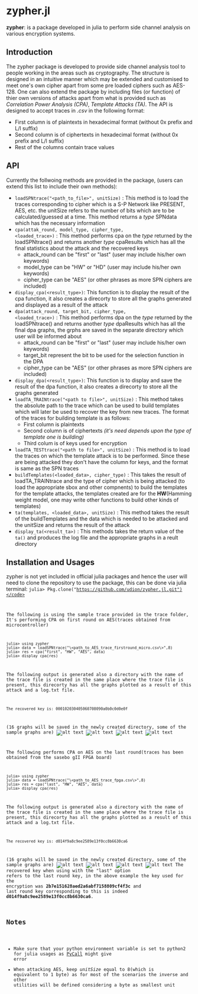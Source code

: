 # zypher.jl
**zypher**: is a package developed in julia to perform side channel analysis on various encryption systems.

## Introduction
The zypher package is developed to provide side channel analysis tool to people working in the areas such as cryptography.
The structure is designed in an intuitive manner which may be extended and customised to meet one's own cipher apart from some pre loaded ciphers such as AES-128. One can also extend the package by including files (or function) of thier own versions of attacks apart from what is provided such as *Correlation Power Analysis (CPA)*, *Template Attacks (TA)*. The API is designed to accept traces in *.csv* in the  following format: <br>
* First column is of plaintexts in hexadecimal format (without 0x prefix and L/l suffix)
* Second column is of ciphertexts in hexadecimal format (without 0x prefix and L/l suffix)
* Rest of the columns contain trace values

## API
Currently the follwoing methods are provided in the package, (users can extend this list to include their own methods):
* <code>loadSPNtrace("\<path_to_file\>", unitSize)</code> : This method is to load the traces corresponding to cipher which is a S-P Network like PRESENT, AES, etc. the unitSize refers to the number of bits which are to be calculated/guessed at a time. This method returns a *type* SPNdata which has the necessary information
* <code>cpa(attak_round, model_type, cipher_type, \<loaded_trace\>)</code> : This method performs cpa on the *type* returned by the loadSPNtrace() and returns another *type* cpaResults which has all the final statistics about the attack and the recovered keys
  * attack_round can be "first" or "last" (user may include his/her own keywords)
  * model_type can be "HW" or "HD" (user may include his/her own keywords)
  * cipher_type can be "AES" (or other phrases as more SPN ciphers are included)
* <code>display_cpa(\<result_type\>)</code>: This function is to display the result of the cpa function, it also creates a direcorty to store all the graphs generated and displayed as a result of the attack
* <code>dpa(attack_round, target_bit, cipher_type, \<loaded_trace\>)</code> : This method performs dpa on the *type* returned by the loadSPNtrace() and returns another *type* dpaResults which has all the final dpa graphs, the grphs are saved in the separate directory which user will be informed about
  * attack_round can be "first" or "last" (user may include his/her own keywords)
  * target_bit represent the bit to be used for the selection function in the DPA
  * cipher_type can be "AES" (or other phrases as more SPN ciphers are included)
* <code>display_dpa(\<result_type\>)</code>: This function is to display and save the result of the dpa function, it also creates a direcorty to store all the graphs generated
* <code>loadTA_TRAINtrace("\<path to file\>", unitSize)</code> : This method takes the absolute path to the trace which can be used to build templates which will later be used to recover the key from new traces. The format of the traces for building template is as follows:
  * First column is plaintexts
  * Second column is of ciphertexts *(it's need depends upon the type of template one is building)*
  * Third colum is of keys used for encryption
* <code>loadTA_TESTtrace("\<path to file\>", unitSize)</code> : This method is to load the traces on which the template attack is to be performed. Since these are being attacked they don't have the column for keys, and the format is same as the SPN traces
* <code>buildTemplates(\<loaded_data\>, cipher_type)</code> : This takes the result of loadTA_TRAINtrace and the type of cipher which is being attacked (to load the appropriate sbox and other compnents) to build the templates for the template attacks, the templates created are for the **HW**(Hamming weight model, one may write other functions to build other kinds of templates)
* <code>ta(templates, \<loaded_data\>, unitSize)</code> : This method takes the result of the buildTemplates and the data which is needed to be attacked and the unitSize and returns the result of the attack
* <code>display_ta(\<result_ta\>)</code> : This methods takes the return value of the ```ta()``` and produces the log file and the appropriate graphs in a reult directory

## Installation and Usages
zypher is not yet included in official julia packages and hence the user will need to clone the repository to use the package, this can be done via julia terminal:
<code>julia> Pkg.clone("https://github.com/udion/zypher.jl.git")</code>

The following is using the sample trace provided in the trace folder, It's performing CPA on first round on AES(traces obtained from microcontroller)
```
julia> using zypher
julia> data = loadSPNtrace("\<path_to_AES_trace_firstround_micro.csv\>",8)
julia> res = cpa("first", "HW", "AES", data)
julia> display_cpa(res)
```
The following output is generated also a directory with the name of the trace file is created in the same place where the trace file is present, this direcorty has all the graphs plotted as a result of this attack and a log.txt file.
```
The recovered key is: 000102030405060708090a0b0c0d0e0f
```
(16 graphs will be saved in the newly created directory, some of the sample graphs are)
![alt text](https://github.com/udion/zypher.jl/blob/master/images/AES_micro_cpa/max_cc_keyvals_for_byte7.png)
![alt text](https://github.com/udion/zypher.jl/blob/master/images/AES_micro_cpa/max_cc_keyvals_for_byte9.png)
![alt text](https://github.com/udion/zypher.jl/blob/master/images/AES_micro_cpa/max_cc_keyvals_for_byte13.png)
![alt text](https://github.com/udion/zypher.jl/blob/master/images/AES_micro_cpa/max_cc_keyvals_for_byte16.png)

The following performs CPA on AES on the last round(traces has been obtained from the sasebo gII FPGA board)
```
julia> using zypher
julia> data = loadSPNtrace("\<path_to_AES_trace_fpga.csv\>",8)
julia> res = cpa("last", "HW", "AES", data)
julia> display_cpa(res)
```
The following output is generated also a directory with the name of the trace file is created in the same place where the trace file is present, this direcorty has all the graphs plotted as a result of this attack and a log.txt file.
```
The recovered key is: d014f9a8c9ee2589e13f0cc8b6630ca6
```
(16 graphs will be saved in the newly created directory, some of the sample graphs are)
![alt text](https://github.com/udion/zypher.jl/blob/master/images/AES_fpga_cpa/max_cc_keyvals_for_byte1.png)
![alt text](https://github.com/udion/zypher.jl/blob/master/images/AES_fpga_cpa/max_cc_keyvals_for_byte2.png)
![alt text](https://github.com/udion/zypher.jl/blob/master/images/AES_fpga_cpa/max_cc_keyvals_for_byte12.png)
![alt text](https://github.com/udion/zypher.jl/blob/master/images/AES_fpga_cpa/max_cc_keyvals_for_byte14.png)
The recovered key when using with the "last" option refers to the last round key, in the above example the key used for the encryption was **2b7e151628aed2a6abf7158809cf4f3c** and last round key corresponding to this is indeed **d014f9a8c9ee2589e13f0cc8b6630ca6**.

## Notes
* Make sure that your python environment variable is set to python2 for julia usages as [PyCall](https://github.com/JuliaPy/PyCall.jl) might give error
* When attacking AES, keep *unitSize* equal to 8(which is equivalent to 1 byte) as for most of the scenarios the inverse and other utilities will be defined considering a byte as smallest unit
